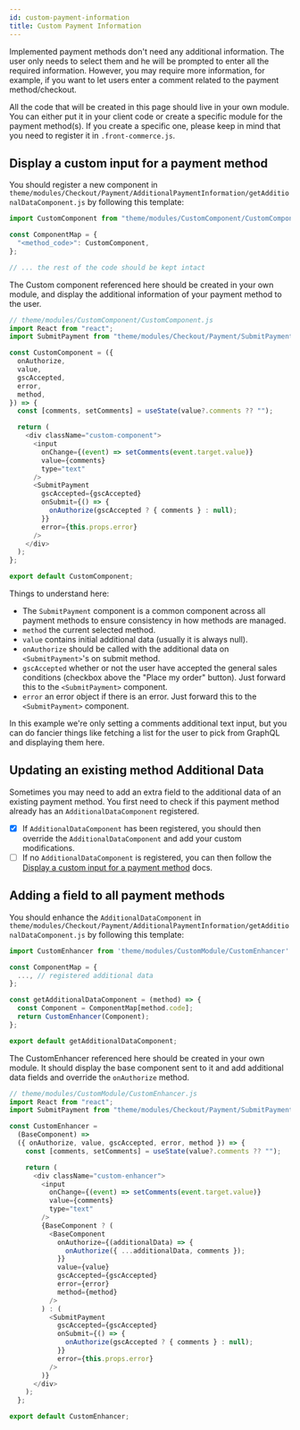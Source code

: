 ```yaml
---
id: custom-payment-information
title: Custom Payment Information
---
```


Implemented payment methods don't need any additional information. The user only needs to select them and he will be prompted to enter all the required information. However, you may require more information, for example, if you want to let users enter a comment related to the payment method/checkout.

All the code that will be created in this page should live in your own module. You can either put it in your client code or create a specific module for the payment method(s). If you create a specific one, please keep in mind that you need to register it in `.front-commerce.js`.

## Display a custom input for a payment method

You should register a new component in `theme/modules/Checkout/Payment/AdditionalPaymentInformation/getAdditionalDataComponent.js` by following this template:

```js
import CustomComponent from "theme/modules/CustomComponent/CustomComponent";

const ComponentMap = {
  "<method_code>": CustomComponent,
};

// ... the rest of the code should be kept intact
```

The Custom component referenced here should be created in your own module, and display the additional information of your payment method to the user.

```js
// theme/modules/CustomComponent/CustomComponent.js
import React from "react";
import SubmitPayment from "theme/modules/Checkout/Payment/SubmitPayment";

const CustomComponent = ({
  onAuthorize,
  value,
  gscAccepted,
  error,
  method,
}) => {
  const [comments, setComments] = useState(value?.comments ?? "");

  return (
    <div className="custom-component">
      <input
        onChange={(event) => setComments(event.target.value)}
        value={comments}
        type="text"
      />
      <SubmitPayment
        gscAccepted={gscAccepted}
        onSubmit={() => {
          onAuthorize(gscAccepted ? { comments } : null);
        }}
        error={this.props.error}
      />
    </div>
  );
};

export default CustomComponent;
```

Things to understand here:

- The `SubmitPayment` component is a common component across all payment methods to ensure consistency in how methods are managed.
- `method` the current selected method.
- `value` contains initial additional data (usually it is always null).
- `onAuthorize` should be called with the additional data on `<SubmitPayment>`'s on submit method.
- `gscAccepted` whether or not the user have accepted the general sales conditions (checkbox above the "Place my order" button). Just forward this to the `<SubmitPayment>` component.
- `error` an error object if there is an error. Just forward this to the `<SubmitPayment>` component.

In this example we're only setting a comments additional text input, but you can do fancier things like fetching a list for the user to pick from GraphQL and displaying them here.

## Updating an existing method Additional Data

Sometimes you may need to add an extra field to the additional data of an existing payment method. You first need to check if this payment method already has an `AdditionalDataComponent` registered.
- [x] If `AdditionalDataComponent` has been registered, you should then override the `AdditionalDataComponent` and add your custom modifications.
- [ ] If no `AdditionalDataComponent` is registered, you can then follow the [Display a custom input for a payment method](#Display-a-custom-input-for-a-payment-method) docs.

## Adding a field to all payment methods

You should enhance the `AdditionalDataComponent` in `theme/modules/Checkout/Payment/AdditionalPaymentInformation/getAdditionalDataComponent.js` by following this template:

```js
import CustomEnhancer from 'theme/modules/CustomModule/CustomEnhancer'

const ComponentMap = {
  ..., // registered additional data
};

const getAdditionalDataComponent = (method) => {
  const Component = ComponentMap[method.code];
  return CustomEnhancer(Component);
};

export default getAdditionalDataComponent;
```

The CustomEnhancer referenced here should be created in your own module. It should display the base component sent to it and add additional data fields and override the `onAuthorize` method.

```js
// theme/modules/CustomModule/CustomEnhancer.js
import React from "react";
import SubmitPayment from "theme/modules/Checkout/Payment/SubmitPayment";

const CustomEnhancer =
  (BaseComponent) =>
  ({ onAuthorize, value, gscAccepted, error, method }) => {
    const [comments, setComments] = useState(value?.comments ?? "");

    return (
      <div className="custom-enhancer">
        <input
          onChange={(event) => setComments(event.target.value)}
          value={comments}
          type="text"
        />
        {BaseComponent ? (
          <BaseComponent
            onAuthorize={(additionalData) => {
              onAuthorize({ ...additionalData, comments });
            }}
            value={value}
            gscAccepted={gscAccepted}
            error={error}
            method={method}
          />
        ) : (
          <SubmitPayment
            gscAccepted={gscAccepted}
            onSubmit={() => {
              onAuthorize(gscAccepted ? { comments } : null);
            }}
            error={this.props.error}
          />
        )}
      </div>
    );
  };

export default CustomEnhancer;
```
